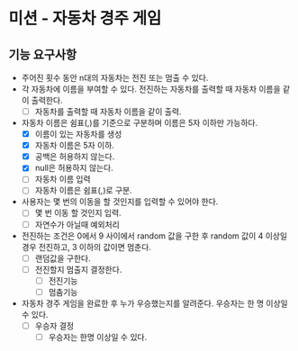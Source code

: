 # 미션 - 자동차 경주 게임
## 기능 요구사항
- 주어진 횟수 동안 n대의 자동차는 전진 또는 멈출 수 있다.
- 각 자동차에 이름을 부여할 수 있다. 전진하는 자동차를 출력할 때 자동차 이름을 같이 출력한다.
  - [ ] 자동차를 출력할 때 자동차 이름을 같이 출력.
- 자동차 이름은 쉼표(,)를 기준으로 구분하며 이름은 5자 이하만 가능하다.
  - [x] 이름이 있는 자동차를 생성
  - [x] 자동차 이름은 5자 이하.
  - [x] 공백은 허용하지 않는다.
  - [x] null은 허용하지 않는다.
  - [ ] 자동차 이름 입력
  - [ ] 자동차 이름은 쉼표(,)로 구분.
- 사용자는 몇 번의 이동을 할 것인지를 입력할 수 있어야 한다.
  - [ ] 몇 번 이동 할 것인지 입력.
  - [ ] 자연수가 아닐때 예외처리
- 전진하는 조건은 0에서 9 사이에서 random 값을 구한 후 random 값이 4 이상일 경우 전진하고, 3 이하의 값이면 멈춘다.
  - [ ] 랜덤값을 구한다.
  - [ ] 전진할지 멈출지 결정한다.
    - [ ] 전진기능
    - [ ] 멈춤기능
- 자동차 경주 게임을 완료한 후 누가 우승했는지를 알려준다. 우승자는 한 명 이상일 수 있다.
    - [ ] 우승자 결정
        - [ ] 우승자는 한명 이상일 수 있다.
